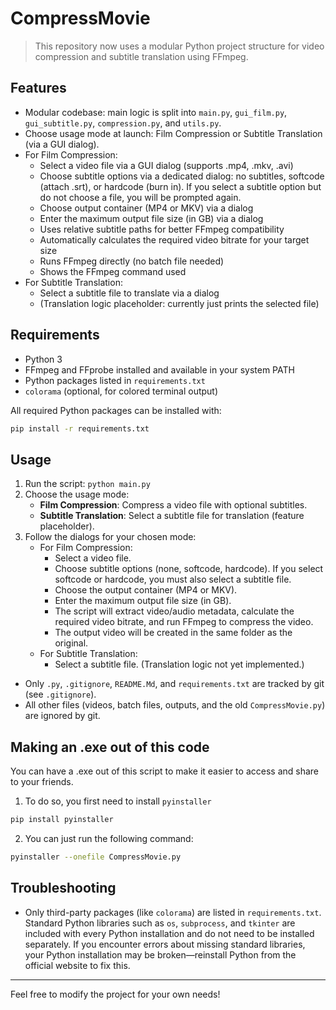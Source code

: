 
# CompressMovie

> This repository now uses a modular Python project structure for video compression and subtitle translation using FFmpeg.

## Features
- Modular codebase: main logic is split into `main.py`, `gui_film.py`, `gui_subtitle.py`, `compression.py`, and `utils.py`.
- Choose usage mode at launch: Film Compression or Subtitle Translation (via a GUI dialog).
- For Film Compression:
  - Select a video file via a GUI dialog (supports .mp4, .mkv, .avi)
  - Choose subtitle options via a dedicated dialog: no subtitles, softcode (attach .srt), or hardcode (burn in). If you select a subtitle option but do not choose a file, you will be prompted again.
  - Choose output container (MP4 or MKV) via a dialog
  - Enter the maximum output file size (in GB) via a dialog
  - Uses relative subtitle paths for better FFmpeg compatibility
  - Automatically calculates the required video bitrate for your target size
  - Runs FFmpeg directly (no batch file needed)
  - Shows the FFmpeg command used
- For Subtitle Translation:
  - Select a subtitle file to translate via a dialog
  - (Translation logic placeholder: currently just prints the selected file)

## Requirements
- Python 3
- FFmpeg and FFprobe installed and available in your system PATH
- Python packages listed in `requirements.txt`
- `colorama` (optional, for colored terminal output)

All required Python packages can be installed with:

```bash
pip install -r requirements.txt
```

## Usage
1. Run the script:
   `python main.py`
2. Choose the usage mode:
   - **Film Compression**: Compress a video file with optional subtitles.
   - **Subtitle Translation**: Select a subtitle file for translation (feature placeholder).
3. Follow the dialogs for your chosen mode:
   - For Film Compression:
     - Select a video file.
     - Choose subtitle options (none, softcode, hardcode). If you select softcode or hardcode, you must also select a subtitle file.
     - Choose the output container (MP4 or MKV).
     - Enter the maximum output file size (in GB).
     - The script will extract video/audio metadata, calculate the required video bitrate, and run FFmpeg to compress the video.
     - The output video will be created in the same folder as the original.
   - For Subtitle Translation:
     - Select a subtitle file. (Translation logic not yet implemented.)

- Only `.py`, `.gitignore`, `README.Md`, and `requirements.txt` are tracked by git (see `.gitignore`).
- All other files (videos, batch files, outputs, and the old `CompressMovie.py`) are ignored by git.

## Making an .exe out of this code
You can have a .exe out of this script to make it easier to access and share to your friends. 
1. To do so, you first need to install `pyinstaller`
```bash 
pip install pyinstaller
```
2. You can just run the following command: 
```bash 
pyinstaller --onefile CompressMovie.py
```

## Troubleshooting

- Only third-party packages (like `colorama`) are listed in `requirements.txt`. Standard Python libraries such as `os`, `subprocess`, and `tkinter` are included with every Python installation and do not need to be installed separately. If you encounter errors about missing standard libraries, your Python installation may be broken—reinstall Python from the official website to fix this.

---
Feel free to modify the project for your own needs!
